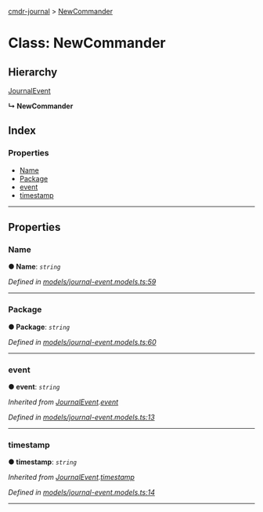 [cmdr-journal](../README.md) > [NewCommander](../classes/newcommander.md)



# Class: NewCommander

## Hierarchy


 [JournalEvent](journalevent.md)

**↳ NewCommander**







## Index

### Properties

* [Name](newcommander.md#name)
* [Package](newcommander.md#package)
* [event](newcommander.md#event)
* [timestamp](newcommander.md#timestamp)



---
## Properties
<a id="name"></a>

###  Name

**●  Name**:  *`string`* 

*Defined in [models/journal-event.models.ts:59](https://github.com/chrisbruford/cmdr-journal/blob/1e4d048/src/models/journal-event.models.ts#L59)*





___

<a id="package"></a>

###  Package

**●  Package**:  *`string`* 

*Defined in [models/journal-event.models.ts:60](https://github.com/chrisbruford/cmdr-journal/blob/1e4d048/src/models/journal-event.models.ts#L60)*





___

<a id="event"></a>

###  event

**●  event**:  *`string`* 

*Inherited from [JournalEvent](journalevent.md).[event](journalevent.md#event)*

*Defined in [models/journal-event.models.ts:13](https://github.com/chrisbruford/cmdr-journal/blob/1e4d048/src/models/journal-event.models.ts#L13)*





___

<a id="timestamp"></a>

###  timestamp

**●  timestamp**:  *`string`* 

*Inherited from [JournalEvent](journalevent.md).[timestamp](journalevent.md#timestamp)*

*Defined in [models/journal-event.models.ts:14](https://github.com/chrisbruford/cmdr-journal/blob/1e4d048/src/models/journal-event.models.ts#L14)*





___


